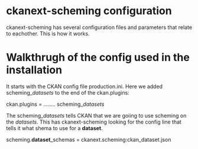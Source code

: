ckanext-scheming configuration
==============================

ckanext-scheming has several configuration files and parameters that relate to eachother. This is how it works.

# Walkthrugh of the config used in the installation

It starts with the CKAN config file production.ini. Here we added scheming_*datasets* to the end of the ckan.plugins:


ckan.plugins = …….. scheming_*datasets*

The scheming_*datasets* tells CKAN that we are goiing to use scheming on the *datasets*. This has ckanext-scheming looking for the config line that tells it what shema to use for a **dataset**.


scheming.**dataset**_schemas = ckanext.scheming:ckan_dataset.json

